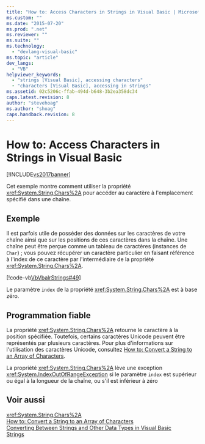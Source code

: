 ```yaml
---
title: "How to: Access Characters in Strings in Visual Basic | Microsoft Docs"
ms.custom: ""
ms.date: "2015-07-20"
ms.prod: ".net"
ms.reviewer: ""
ms.suite: ""
ms.technology: 
  - "devlang-visual-basic"
ms.topic: "article"
dev_langs: 
  - "VB"
helpviewer_keywords: 
  - "strings [Visual Basic], accessing characters"
  - "characters [Visual Basic], accessing in strings"
ms.assetid: 02c5206c-ffab-494d-b648-3b2ea358dc34
caps.latest.revision: 8
author: "stevehoag"
ms.author: "shoag"
caps.handback.revision: 8
---
```

# How to: Access Characters in Strings in Visual Basic
[!INCLUDE[vs2017banner](../../../../visual-basic/includes/vs2017banner.md)]

Cet exemple montre comment utiliser la propriété <xref:System.String.Chars%2A> pour accéder au caractère à l'emplacement spécifié dans une chaîne.  
  
## Exemple  
 Il est parfois utile de posséder des données sur les caractères de votre chaîne ainsi que sur les positions de ces caractères dans la chaîne.  Une chaîne peut être perçue comme un tableau de caractères \(instances de `Char`\) ; vous pouvez récupérer un caractère particulier en faisant référence à l'index de ce caractère par l'intermédiaire de la propriété <xref:System.String.Chars%2A>.  
  
 [!code-vb[VbVbalrStrings#49](../../../../visual-basic/language-reference/functions/codesnippet/visualbasic/how-to-access-characters_1.vb)]  
  
 Le paramètre `index` de la propriété <xref:System.String.Chars%2A> est à base zéro.  
  
## Programmation fiable  
 La propriété <xref:System.String.Chars%2A> retourne le caractère à la position spécifiée.  Toutefois, certains caractères Unicode peuvent être représentés par plusieurs caractères.  Pour plus d'informations sur l'utilisation des caractères Unicode, consultez [How to: Convert a String to an Array of Characters](../../../../visual-basic/programming-guide/language-features/strings/how-to-convert-a-string-to-an-array-of-characters.md).  
  
 La propriété <xref:System.String.Chars%2A> lève une exception <xref:System.IndexOutOfRangeException> si le paramètre `index` est supérieur ou égal à la longueur de la chaîne, ou s'il est inférieur à zéro  
  
## Voir aussi  
 <xref:System.String.Chars%2A>   
 [How to: Convert a String to an Array of Characters](../../../../visual-basic/programming-guide/language-features/strings/how-to-convert-a-string-to-an-array-of-characters.md)   
 [Converting Between Strings and Other Data Types in Visual Basic](../../../../visual-basic/programming-guide/language-features/strings/converting-between-strings-and-other-data-types.md)   
 [Strings](../../../../visual-basic/programming-guide/language-features/strings/index.md)